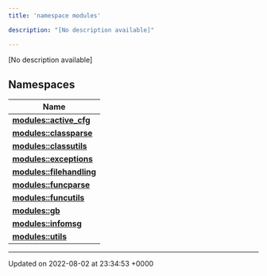 ```yaml
---
title: 'namespace modules'

description: "[No description available]"

---
```







[No description available]

## Namespaces

| Name           |
| -------------- |
| **[modules::active_cfg](/documentation/code/darkbit_development/namespaces/namespacemodules_1_1active__cfg/)**  |
| **[modules::classparse](/documentation/code/darkbit_development/namespaces/namespacemodules_1_1classparse/)**  |
| **[modules::classutils](/documentation/code/darkbit_development/namespaces/namespacemodules_1_1classutils/)**  |
| **[modules::exceptions](/documentation/code/darkbit_development/namespaces/namespacemodules_1_1exceptions/)**  |
| **[modules::filehandling](/documentation/code/darkbit_development/namespaces/namespacemodules_1_1filehandling/)**  |
| **[modules::funcparse](/documentation/code/darkbit_development/namespaces/namespacemodules_1_1funcparse/)**  |
| **[modules::funcutils](/documentation/code/darkbit_development/namespaces/namespacemodules_1_1funcutils/)**  |
| **[modules::gb](/documentation/code/darkbit_development/namespaces/namespacemodules_1_1gb/)**  |
| **[modules::infomsg](/documentation/code/darkbit_development/namespaces/namespacemodules_1_1infomsg/)**  |
| **[modules::utils](/documentation/code/darkbit_development/namespaces/namespacemodules_1_1utils/)**  |






-------------------------------

Updated on 2022-08-02 at 23:34:53 +0000